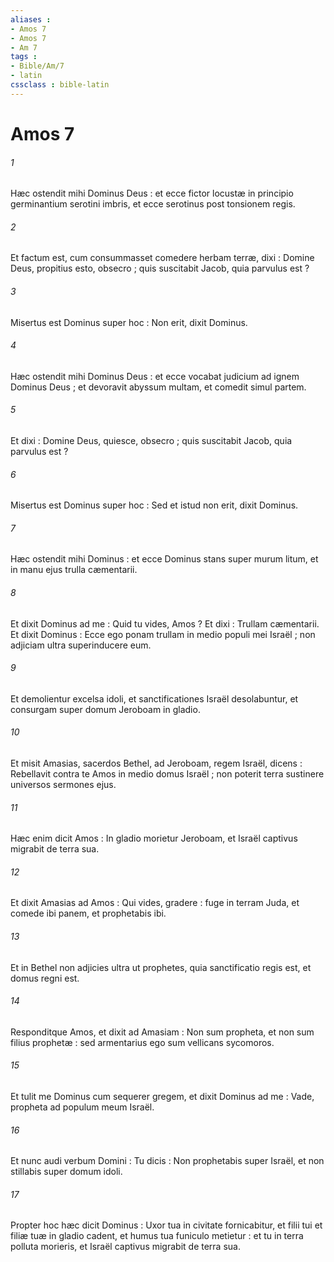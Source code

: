 ```yaml
---
aliases : 
- Amos 7
- Amos 7
- Am 7
tags : 
- Bible/Am/7
- latin
cssclass : bible-latin
---
```


# Amos 7

###### 1
Hæc ostendit mihi Dominus Deus : et ecce fictor locustæ in principio germinantium serotini imbris, et ecce serotinus post tonsionem regis.
###### 2
Et factum est, cum consummasset comedere herbam terræ, dixi : Domine Deus, propitius esto, obsecro ; quis suscitabit Jacob, quia parvulus est ?
###### 3
Misertus est Dominus super hoc : Non erit, dixit Dominus.
###### 4
Hæc ostendit mihi Dominus Deus : et ecce vocabat judicium ad ignem Dominus Deus ; et devoravit abyssum multam, et comedit simul partem.
###### 5
Et dixi : Domine Deus, quiesce, obsecro ; quis suscitabit Jacob, quia parvulus est ?
###### 6
Misertus est Dominus super hoc : Sed et istud non erit, dixit Dominus.
###### 7
Hæc ostendit mihi Dominus : et ecce Dominus stans super murum litum, et in manu ejus trulla cæmentarii.
###### 8
Et dixit Dominus ad me : Quid tu vides, Amos ? Et dixi : Trullam cæmentarii. Et dixit Dominus : Ecce ego ponam trullam in medio populi mei Israël ; non adjiciam ultra superinducere eum.
###### 9
Et demolientur excelsa idoli, et sanctificationes Israël desolabuntur, et consurgam super domum Jeroboam in gladio.
###### 10
Et misit Amasias, sacerdos Bethel, ad Jeroboam, regem Israël, dicens : Rebellavit contra te Amos in medio domus Israël ; non poterit terra sustinere universos sermones ejus.
###### 11
Hæc enim dicit Amos : In gladio morietur Jeroboam, et Israël captivus migrabit de terra sua.
###### 12
Et dixit Amasias ad Amos : Qui vides, gradere : fuge in terram Juda, et comede ibi panem, et prophetabis ibi.
###### 13
Et in Bethel non adjicies ultra ut prophetes, quia sanctificatio regis est, et domus regni est.
###### 14
Responditque Amos, et dixit ad Amasiam : Non sum propheta, et non sum filius prophetæ : sed armentarius ego sum vellicans sycomoros.
###### 15
Et tulit me Dominus cum sequerer gregem, et dixit Dominus ad me : Vade, propheta ad populum meum Israël.
###### 16
Et nunc audi verbum Domini : Tu dicis : Non prophetabis super Israël, et non stillabis super domum idoli.
###### 17
Propter hoc hæc dicit Dominus : Uxor tua in civitate fornicabitur, et filii tui et filiæ tuæ in gladio cadent, et humus tua funiculo metietur : et tu in terra polluta morieris, et Israël captivus migrabit de terra sua.
